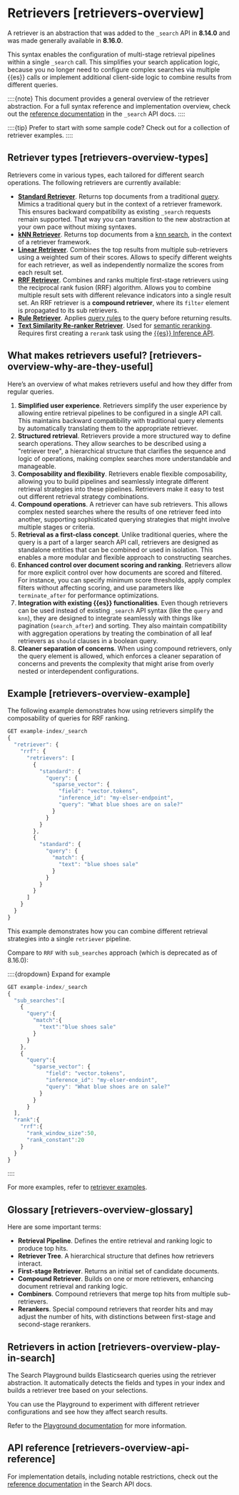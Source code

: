 # Retrievers [retrievers-overview]

A retriever is an abstraction that was added to the `_search` API in **8.14.0** and was made generally available in **8.16.0**.

This syntax enables the configuration of multi-stage retrieval pipelines within a single `_search` call. This simplifies your search application logic, because you no longer need to configure complex searches via multiple {{es}} calls or implement additional client-side logic to combine results from different queries.

::::{note}
This document provides a general overview of the retriever abstraction. For a full syntax reference and implementation overview, check out the [reference documentation](https://www.elastic.co/guide/en/elasticsearch/reference/current/retriever.html) in the `_search` API docs.
::::

::::{tip}
Prefer to start with some sample code? Check out [](retrievers-examples.md) for a collection of retriever examples.
::::

## Retriever types [retrievers-overview-types]

Retrievers come in various types, each tailored for different search operations. The following retrievers are currently available:

* [**Standard Retriever**](https://www.elastic.co/guide/en/elasticsearch/reference/current/retriever.html#standard-retriever). Returns top documents from a traditional [query](https://www.elastic.co/guide/en/elasticsearch/reference/master/query-dsl.html). Mimics a traditional query but in the context of a retriever framework. This ensures backward compatibility as existing `_search` requests remain supported. That way you can transition to the new abstraction at your own pace without mixing syntaxes.
* [**kNN Retriever**](https://www.elastic.co/guide/en/elasticsearch/reference/current/retriever.html#knn-retriever). Returns top documents from a [knn search](https://www.elastic.co/guide/en/elasticsearch/reference/current/search-search.html#search-api-knn), in the context of a retriever framework.
* [**Linear Retriever**](https://www.elastic.co/guide/en/elasticsearch/reference/current/retriever.html#linear-retriever). Combines the top results from multiple sub-retrievers using a weighted sum of their scores. Allows to specify different weights for each retriever, as well as independently normalize the scores from each result set.
* [**RRF Retriever**](https://www.elastic.co/guide/en/elasticsearch/reference/current/retriever.html#rrf-retriever). Combines and ranks multiple first-stage retrievers using the reciprocal rank fusion (RRF) algorithm. Allows you to combine multiple result sets with different relevance indicators into a single result set. An RRF retriever is a **compound retriever**, where its `filter` element is propagated to its sub retrievers.
* [**Rule Retriever**](https://www.elastic.co/guide/en/elasticsearch/reference/current/retriever.html#rule-retriever). Applies [query rules](https://www.elastic.co/guide/en/elasticsearch/reference/current/search-using-query-rules.html#query-rules) to the query before returning results.
* [**Text Similarity Re-ranker Retriever**](https://www.elastic.co/guide/en/elasticsearch/reference/current/retriever.html#text-similarity-reranker-retriever). Used for [semantic reranking](ranking/semantic-reranking.md). Requires first creating a `rerank` task using the [{{es}} Inference API](https://www.elastic.co/guide/en/elasticsearch/reference/current/put-inference-api.html).


## What makes retrievers useful? [retrievers-overview-why-are-they-useful]

Here’s an overview of what makes retrievers useful and how they differ from regular queries.

1. **Simplified user experience**. Retrievers simplify the user experience by allowing entire retrieval pipelines to be configured in a single API call. This maintains backward compatibility with traditional query elements by automatically translating them to the appropriate retriever.
2. **Structured retrieval**. Retrievers provide a more structured way to define search operations. They allow searches to be described using a "retriever tree", a hierarchical structure that clarifies the sequence and logic of operations, making complex searches more understandable and manageable.
3. **Composability and flexibility**. Retrievers enable flexible composability, allowing you to build pipelines and seamlessly integrate different retrieval strategies into these pipelines. Retrievers make it easy to test out different retrieval strategy combinations.
4. **Compound operations**. A retriever can have sub retrievers. This allows complex nested searches where the results of one retriever feed into another, supporting sophisticated querying strategies that might involve multiple stages or criteria.
5. **Retrieval as a first-class concept**. Unlike traditional queries, where the query is a part of a larger search API call, retrievers are designed as standalone entities that can be combined or used in isolation. This enables a more modular and flexible approach to constructing searches.
6. **Enhanced control over document scoring and ranking**. Retrievers allow for more explicit control over how documents are scored and filtered. For instance, you can specify minimum score thresholds, apply complex filters without affecting scoring, and use parameters like `terminate_after` for performance optimizations.
7. **Integration with existing {{es}} functionalities**. Even though retrievers can be used instead of existing `_search` API syntax (like the `query` and `knn`), they are designed to integrate seamlessly with things like pagination (`search_after`) and sorting. They also maintain compatibility with aggregation operations by treating the combination of all leaf retrievers as `should` clauses in a boolean query.
8. **Cleaner separation of concerns**. When using compound retrievers, only the query element is allowed, which enforces a cleaner separation of concerns and prevents the complexity that might arise from overly nested or interdependent configurations.


## Example [retrievers-overview-example]

The following example demonstrates how using retrievers simplify the composability of queries for RRF ranking.

```js
GET example-index/_search
{
  "retriever": {
    "rrf": {
      "retrievers": [
        {
          "standard": {
            "query": {
              "sparse_vector": {
                "field": "vector.tokens",
                "inference_id": "my-elser-endpoint",
                "query": "What blue shoes are on sale?"
              }
            }
          }
        },
        {
          "standard": {
            "query": {
              "match": {
                "text": "blue shoes sale"
              }
            }
          }
        }
      ]
    }
  }
}
```

This example demonstrates how you can combine different retrieval strategies into a single `retriever` pipeline.

Compare to `RRF` with `sub_searches` approach (which is deprecated as of 8.16.0):

::::{dropdown} Expand for example
```js
GET example-index/_search
{
  "sub_searches":[
    {
      "query":{
        "match":{
          "text":"blue shoes sale"
        }
      }
    },
    {
      "query":{
        "sparse_vector": {
            "field": "vector.tokens",
            "inference_id": "my-elser-endoint",
            "query": "What blue shoes are on sale?"
          }
        }
      }
  ],
  "rank":{
    "rrf":{
      "rank_window_size":50,
      "rank_constant":20
    }
  }
}
```
::::

For more examples, refer to [retriever examples](retrievers-examples.md).


## Glossary [retrievers-overview-glossary]

Here are some important terms:

* **Retrieval Pipeline**. Defines the entire retrieval and ranking logic to produce top hits.
* **Retriever Tree**. A hierarchical structure that defines how retrievers interact.
* **First-stage Retriever**. Returns an initial set of candidate documents.
* **Compound Retriever**. Builds on one or more retrievers, enhancing document retrieval and ranking logic.
* **Combiners**. Compound retrievers that merge top hits from multiple sub-retrievers.
* **Rerankers**. Special compound retrievers that reorder hits and may adjust the number of hits, with distinctions between first-stage and second-stage rerankers.


## Retrievers in action [retrievers-overview-play-in-search]

The Search Playground builds Elasticsearch queries using the retriever abstraction. It automatically detects the fields and types in your index and builds a retriever tree based on your selections.

You can use the Playground to experiment with different retriever configurations and see how they affect search results.

Refer to the [Playground documentation](rag/playground.md) for more information.


## API reference [retrievers-overview-api-reference]

For implementation details, including notable restrictions, check out the [reference documentation](https://www.elastic.co/guide/en/elasticsearch/reference/current/retriever.html) in the Search API docs.


